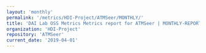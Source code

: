 ```yaml
---
layout: 'monthly'
permalink: '/metrics/HDI-Project/ATMSeer/MONTHLY/'
title: 'DAI Lab OSS Metrics Metrics report for ATMSeer | MONTHLY-REPORT-2019-04-01'
organization: 'HDI-Project'
repository: 'ATMSeer'
current_date: '2019-04-01'
---
```

